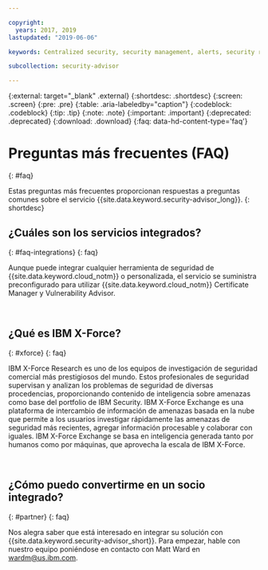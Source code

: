 ```yaml
---

copyright:
  years: 2017, 2019
lastupdated: "2019-06-06"

keywords: Centralized security, security management, alerts, security risk, insights, threat detection

subcollection: security-advisor

---
```



{:external: target="_blank" .external}
{:shortdesc: .shortdesc}
{:screen: .screen}
{:pre: .pre}
{:table: .aria-labeledby="caption"}
{:codeblock: .codeblock}
{:tip: .tip}
{:note: .note}
{:important: .important}
{:deprecated: .deprecated}
{:download: .download}
{:faq: data-hd-content-type='faq'}


# Preguntas más frecuentes (FAQ)
{: #faq}

Estas preguntas más frecuentes proporcionan respuestas a preguntas comunes sobre el servicio {{site.data.keyword.security-advisor_long}}.
{: shortdesc}


## ¿Cuáles son los servicios integrados?
{: #faq-integrations}
{: faq}

Aunque puede integrar cualquier herramienta de seguridad de {{site.data.keyword.cloud_notm}} o personalizada, el servicio se suministra preconfigurado para utilizar {{site.data.keyword.cloud_notm}} Certificate Manager y Vulnerability Advisor.

</br>

## ¿Qué es IBM X-Force?
{: #xforce}
{: faq}

IBM X-Force Research es uno de los equipos de investigación de seguridad comercial más prestigiosos del mundo. Estos profesionales de seguridad supervisan y analizan los problemas de seguridad de diversas procedencias, proporcionando contenido de inteligencia sobre amenazas como base del portfolio de IBM Security. IBM X-Force Exchange es una plataforma de intercambio de información de amenazas basada en la nube que permite a los usuarios investigar rápidamente las amenazas de seguridad más recientes, agregar información procesable y colaborar con iguales. IBM X-Force Exchange se basa en inteligencia generada tanto por humanos como por máquinas, que aprovecha la escala de IBM X-Force.

</br>

## ¿Cómo puedo convertirme en un socio integrado?
{: #partner}
{: faq}

Nos alegra saber que está interesado en integrar su solución con {{site.data.keyword.security-advisor_short}}. Para empezar, hable con nuestro equipo poniéndose en contacto con Matt Ward en wardm@us.ibm.com.
